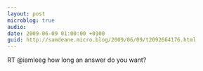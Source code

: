 ```yaml
---
layout: post
microblog: true
audio: 
date: 2009-06-09 01:00:00 +0100
guid: http://samdeane.micro.blog/2009/06/09/t2092664176.html
---
```

RT @iamleeg how long an answer do you want?
